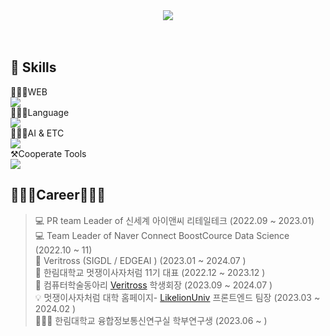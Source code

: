 <div align=center ><img src="https://readme-typing-svg.herokuapp.com?font=Oleo+Script&color=B2CABF&size=35&center=true&vCenter=true&width=404&height=53&lines=%E3%80%80%E3%80%80Hello+HwaYeong's+Github+%E3%80%80%E3%80%80"><br/><br><br> </div>


## 💪 Skills
 👩🏻‍💻WEB<br>
<img src="https://skillicons.dev/icons?i=ts,react,js,styledcomponents,vercel,jquery,html,sass &perline="/><br>
👩🏻‍💻Language<br>
<img src="https://skillicons.dev/icons?i=java,python,c &perline="/><br>
👩🏻‍💻AI & ETC <br>
<img src="https://skillicons.dev/icons?i=opencv,tensorflow,pytorch,raspberrypi,arduino, &perline="/><br>
⚒️Cooperate Tools<br>
<img src="https://skillicons.dev/icons?i=figma,github,git &perline="/><br>


## 👩🏻‍💻Career👩🏻‍💻

> 💻 PR team Leader of 신세계 아이앤씨 리테일테크 (2022.09 ~ 2023.01) <br>
> 💻 Team Leader of Naver Connect BoostCource Data Science (2022.10 ~ 11)<br>
> 🦅 Veritross (SIGDL / EDGEAI ) (2023.01 ~ 2024.07 ) <br>
> 🦁 한림대학교 멋쟁이사자처럼 11기 대표 (2022.12 ~ 2023.12 ) <br>
> 🦅 컴퓨터학술동아리 [Veritross](https://veritross.org/ ) 학생회장 (2023.09 ~ 2024.07 ) <br>
> 💡 멋쟁이사자처럼 대학 홈페이지- [LikelionUniv](https://likelion.university/) 프론트엔드 팀장 (2023.03 ~ 2024.02 )<br>
> 👩🏻‍🔬 한림대학교 융합정보통신연구실 학부연구생  (2023.06 ~ )<br>
    



